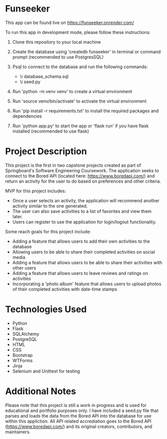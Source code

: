 # Funseeker

This app can be found live on https://funseeker.onrender.com/

To run this app in development mode, please follow these instructions:
1. Clone this repository to your local machine
2. Create the database using 'createdb funseeker' in terminal or command prompt (recommended to use PostgresSQL)
3. Psql to connect to the database and run the following commands:
    - \i database_schema.sql
    - \i seed.py 

2. Run 'python -m venv venv' to create a virtual environment
3. Run 'source venv/bin/activate' to activate the virtual environment
4. Run 'pip install -r requirements.txt' to install the required packages and dependencies
5. Run 'python app.py' to start the app or 'flask run' if you have flask installed (recommended to use flask)

# Project Description
This project is the first in two capstone projects created as part of Springboard's Software Engineering Coursework. The application seeks to connect to the Bored API (located here: https://www.boredapi.com/) and return an activity for the user to do based on preferences and other criteria. 

MVP for this project includes:
* Once a user selects an activity, the application will recommend another activity similar to the one generated.  
* The user can also save activities to a list of favorites and view them later.
* Users can register to use the application for login/logout functionality.

Some reach goals for this project include:
* Adding a feature that allows users to add their own activities to the database
* Allowing users to be able to share their completed activities on social media
* Adding a feature that allows users to be able to share their activities with other users
* Adding a feature that allows users to leave reviews and ratings on activities
* Incorporating a 'photo album' feature that allows users to upload photos of their completed activities with date-time stamps

# Technologies Used
* Python
* Flask
* SQLAlchemy
* PostgreSQL
* HTML
* CSS
* Bootstrap
* WTForms 
* Jinja
* Selenium and Unittest for testing

# Additional Notes
Please note that this project is still a work in progress and is used for educational and portfolio purposes only. I have included a seed.py file that parses and loads the data from the Bored API into the database for use within this appliction. All API related accrediation goes to the Bored API (https://www.boredapi.com/) and its original creators, contributors, and maintainers. 


